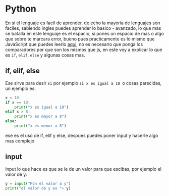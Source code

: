 # Python
 
 En si el lenguaje es facil de aprender, de echo la mayoria de lenguajes son faciles, sabiendo ingles puedes aprender lo basico - avanzado, lo que mas se batalla en este lenguaje es el espacio, si pones un espacio de mas o algo que sobre te marcara error, bueno pues practicamente es lo mismo que JavaScript
 que puedes leerlo [aqui](https://github.com/zFrankk/Aprendizages/blob/main/JavaScript/basico.md), no es necesario que ponga los comparadores por que son los mismos que js, en este voy a explicar lo que es `if`, `elif`, `else` y algunas cosas mas.

 ## if, elif, else

 Ese sirve para desir `si` por ejemplo `si x es igual a 10 `o cosas parecidas, un ejemplo es:

 ```py
 x = 10 
 if x == 10:
     print("x es igual a 10")
 elif x > 8:
     print("x es mayor a 8")
 else:
     print("x es menor a 8")
 ```
 
 ese es el uso de if, elif y else, despues puedes poner input y hacerle algo mas complejo

 ## input

 Input lo que hace es que se le de un valor para que escibas, por ejemplo el valor de y:

 ```py
 y = input("Pon el valor a y")
 print("el valor de y es "+ y)
 ```

